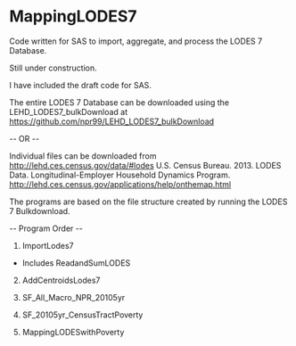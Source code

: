MappingLODES7
=============

Code written for SAS to import, aggregate, and process the LODES 7 Database.

Still under construction.

I have included the draft code for SAS.

The entire LODES 7 Database can be downloaded using the  LEHD_LODES7_bulkDownload at https://github.com/npr99/LEHD_LODES7_bulkDownload


-- OR --

Individual files can be downloaded from
http://lehd.ces.census.gov/data/#lodes
U.S. Census Bureau. 2013. LODES Data. Longitudinal-Employer Household Dynamics Program. http://lehd.ces.census.gov/applications/help/onthemap.html

The programs are based on the file structure created by running the LODES 7 Bulkdownload.

-- Program Order --

1. ImportLodes7
- Includes ReadandSumLODES

2. AddCentroidsLodes7

3. SF_All_Macro_NPR_20105yr

4. SF_20105yr_CensusTractPoverty

5. MappingLODESwithPoverty
